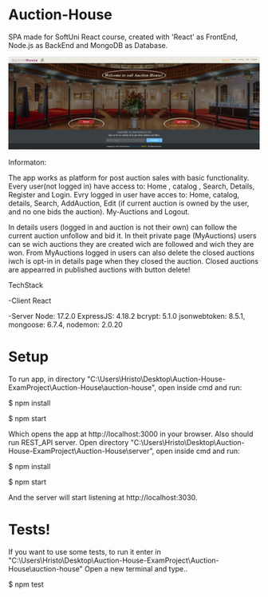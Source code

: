 # Auction-House

SPA  made for SoftUni React course, created with 'React' as FrontEnd, Node.js as BackEnd and MongoDB as Database.

![](/AuctionHouse.png)

Informaton:

The app works as platform for post auction sales with basic functionality.
Every user(not logged in) have access to: Home , catalog , Search, Details, Register and Login.
Evry logged in user have acces to: Home, catalog, details, Search, AddAuction, Edit (if current auction is owned by the user, and no one bids the auction). My-Auctions and Logout.

In details users (logged in and auction is not their own) can follow the current auction unfollow and bid it. In theit private page (MyAuctions) users can se wich auctions they are created wich are followed and wich they are won.
From MyAuctions logged in users can also delete the closed auctions iwch is opt-in in details page when they closed the auction. Closed auctions are appearred in published auctions with button delete!


TechStack



-Client
    React
    
    
    
-Server
    Node: 17.2.0
    ExpressJS: 4.18.2
    bcrypt: 5.1.0
    jsonwebtoken: 8.5.1,
    mongoose: 6.7.4,
    nodemon: 2.0.20

# Setup

To run app, in directory "C:\Users\Hristo\Desktop\Auction-House-ExamProject\Auction-House\auction-house",  open inside cmd and run:

$ npm install

$ npm start

Which opens the app at http://localhost:3000 in your browser.
Also should run REST_API server.
Open directory "C:\Users\Hristo\Desktop\Auction-House-ExamProject\Auction-House\server", open inside cmd and run:

$ npm install

$ npm start

And the server will start listening at http://localhost:3030.

# Tests!

If you want to use some tests, to run it enter in "C:\Users\Hristo\Desktop\Auction-House-ExamProject\Auction-House\auction-house"
Open a new terminal and type..

$ npm test
